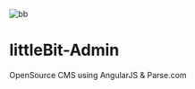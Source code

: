![bb](https://img.shields.io/endpoint?url=https://gist.githubusercontent.com/dc-devops/2b957b04e33957ae2539e466efc35edb/raw/dcworkflow_api_interface__dev.json)


# littleBit-Admin
OpenSource CMS using AngularJS &amp; Parse.com

